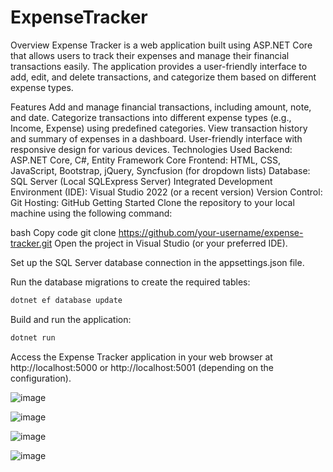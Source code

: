 # ExpenseTracker

Overview
Expense Tracker is a web application built using ASP.NET Core that allows users to track their expenses and manage their financial transactions easily. The application provides a user-friendly interface to add, edit, and delete transactions, and categorize them based on different expense types.

Features
Add and manage financial transactions, including amount, note, and date.
Categorize transactions into different expense types (e.g., Income, Expense) using predefined categories.
View transaction history and summary of expenses in a dashboard.
User-friendly interface with responsive design for various devices.
Technologies Used
Backend: ASP.NET Core, C#, Entity Framework Core
Frontend: HTML, CSS, JavaScript, Bootstrap, jQuery, Syncfusion (for dropdown lists)
Database: SQL Server (Local SQLExpress Server)
Integrated Development Environment (IDE): Visual Studio 2022 (or a recent version)
Version Control: Git
Hosting: GitHub
Getting Started
Clone the repository to your local machine using the following command:

bash
Copy code
git clone https://github.com/your-username/expense-tracker.git
Open the project in Visual Studio (or your preferred IDE).

Set up the SQL Server database connection in the appsettings.json file.

Run the database migrations to create the required tables:

```sh
dotnet ef database update
```


Build and run the application:

```sh
dotnet run
```
Access the Expense Tracker application in your web browser at http://localhost:5000 or http://localhost:5001 (depending on the configuration).

![image](https://github.com/maanasd/ExpenseTracker/assets/43321563/02c64433-0efb-455b-a98d-6b44fbcc4e84)

![image](https://github.com/maanasd/ExpenseTracker/assets/43321563/1c72dd11-f0c3-45aa-9807-776dc000c6fb)

![image](https://github.com/maanasd/ExpenseTracker/assets/43321563/7e728ffb-0c47-4f67-a794-33e79af1f296)

![image](https://github.com/maanasd/ExpenseTracker/assets/43321563/486ec692-68d1-4c44-ba6b-e5fea2ffd8c2)

